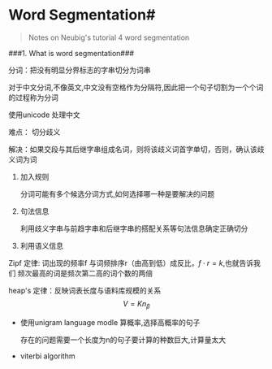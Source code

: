 # Word Segmentation#

> Notes on Neubig's tutorial 4 word segmentation

###1. What is word segmentation###

分词：把没有明显分界标志的字串切分为词串

对于中文分词,不像英文,中文没有空格作为分隔符,因此把一个句子切割为一个个词的过程称为分词

使用unicode 处理中文

难点： 切分歧义

解决：如果交段与其后继字串组成名词，则将该歧义词首字单切，否则，确认该歧义词为词

1. 加入规则

   分词可能有多个候选分词方式,如何选择哪一种是要解决的问题


2. 句法信息

   利用歧义字串与前趋字串和后继字串的搭配关系等句法信息确定正确切分

3. 利用语义信息

Zipf 定律: 词出现的频率f 与词频排序r（由高到低）成反比，$f\cdot r = k$,也就告诉我们 频次最高的词是频次第二高的词个数的两倍

heap's 定律：反映词表长度与语料库规模的关系
$$
V = Kn_\beta
$$




- 使用unigram language modle 算概率,选择高概率的句子

  存在的问题需要一个长度为n的句子要计算的种数巨大,计算量太大

- viterbi algorithm

  ​

  ​



